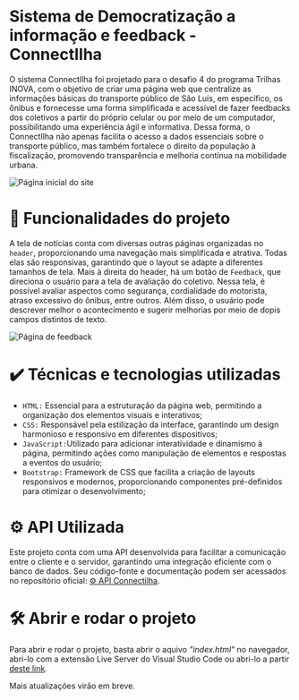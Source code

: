 
# Sistema de Democratização a informação e feedback - ConnectIlha
O sistema ConnectIlha foi projetado para o desafio 4 do programa Trilhas INOVA, com o objetivo de criar uma página web que centralize as informações básicas do transporte público de São Luís, em específico, os ônibus e fornecesse uma forma simplificada e acessível de fazer feedbacks dos coletivos a partir do próprio celular ou por meio de um computador, possibilitando uma experiência ágil e informativa. Dessa forma, o ConnectIlha não apenas facilita o acesso a dados essenciais sobre o transporte público, mas também fortalece o direito da população à fiscalização, promovendo transparência e melhoria contínua na mobilidade urbana.

![Página inicial do site](https://github.com/user-attachments/assets/46e5d743-f8fd-4546-94e7-4334b8fdb3c7)

# 🔨 Funcionalidades do projeto
A tela de notícias conta com diversas outras páginas organizadas no `header`, proporcionando uma navegação mais simplificada e atrativa. Todas elas são responsivas, garantindo que o layout se adapte a diferentes tamanhos de tela. Mais à direita do header, há um botão de `Feedback`, que direciona o usuário para a tela de avaliação do coletivo. Nessa tela, é possível avaliar aspectos como segurança, cordialidade do motorista, atraso excessivo do ônibus, entre outros. Além disso, o usuário pode descrever melhor o acontecimento e sugerir melhorias por meio de dopis campos distintos de texto.

![Página de feedback](https://github.com/user-attachments/assets/e2a68271-53b6-456a-bf8a-d22b781edb69)


# ✔️ Técnicas e tecnologias utilizadas
- `HTML:` Essencial para a estruturação da página web, permitindo a organização dos elementos visuais e interativos;
- `CSS:` Responsável pela estilização da interface, garantindo um design harmonioso e responsivo em diferentes dispositivos;
- `JavaScript:`Utilizado para adicionar interatividade e dinamismo à página, permitindo ações como manipulação de elementos e respostas a eventos do usuário;
- `Bootstrap:` Framework de CSS que facilita a criação de layouts responsivos e modernos, proporcionando componentes pré-definidos para otimizar o desenvolvimento;

# ⚙️ API Utilizada  
Este projeto conta com uma API desenvolvida para facilitar a comunicação entre o cliente e o servidor, garantindo uma integração eficiente com o banco de dados. Seu código-fonte e documentação podem ser acessados no repositório oficial: [⚙️ API Connectilha](https://github.com/henriqued25/api-connectilha).

# 🛠️ Abrir e rodar o projeto
Para abrir e rodar o projeto, basta abrir o aquivo *"index.html"* no navegador, abri-lo com a extensão Live Server do Visual Studio Code ou abri-lo a partir [deste link](https://news-and-feedback.vercel.app/index.html).

Mais atualizações virão em breve.
